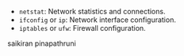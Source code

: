 - `netstat`: Network statistics and connections.
- `ifconfig` or `ip`: Network interface configuration.
- `iptables` or `ufw`: Firewall configuration.

saikiran pinapathruni
